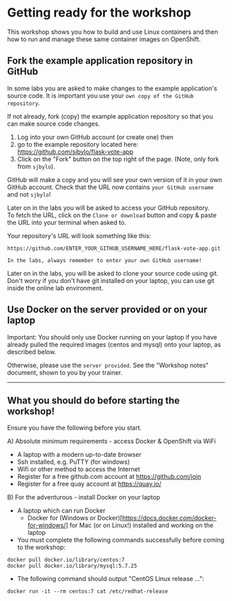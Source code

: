 # Getting ready for the workshop

This workshop shows you how to build and use Linux containers and then how to run and manage these 
same container images on OpenShift.

## Fork the example application repository in GitHub

In some labs you are asked to make changes to the example application's source code. It is important you use
your `own copy of the GitHub repository`.

If not already, fork (copy) the example application repository so that you can make
source code changes.

1. Log into your own GitHub account (or create one) then
1. go to the example repository located here: https://github.com/sjbylo/flask-vote-app 
1. Click on the "Fork" button on the top right of the page. (Note, only fork from `sjbylo`).

GitHub will make a copy and you will see your own version of it in your own GitHub account.
Check that the URL now contains `your GitHub username` and not `sjbylo`!

Later on in the labs you will be asked to access your GitHub repository.  
To fetch the URL, click on the `Clone or download` button and copy & paste the URL into your
terminal when asked to.

Your repository's URL will look something like this:

```
https://github.com/ENTER_YOUR_GITHUB_USERNAME_HERE/flask-vote-app.git
```
`In the labs, always remember to enter your own GitHub username!`

Later on in the labs, you will be asked to clone your source code using git. 
Don't worry if you don't have git installed on your laptop, you can use git inside the online lab environment.


## Use Docker on the server provided or on your laptop

Important: You should only use Docker running on your laptop if you have already pulled the required images
(centos and mysql) onto your laptop, as described below.

Otherwise, please use the `server provided`.  See the "Workshop notes" document, shown to you by
your trainer. 

---
## What you should do before starting the workshop!

Ensure you have the following before you start.

A) Absolute minimum requirements - access Docker & OpenShift via WiFi  
- A laptop with a modern up-to-date browser
- Ssh installed, e.g. PuTTY (for windows) 
- Wifi or other method to access the Internet
- Register for a free github.com account at https://github.com/join 
- Register for a free quay account at https://quay.io/

B) For the adventurous - install Docker on your laptop 
- A laptop which can run Docker 
    - Docker for (Windows or Docker)[https://docs.docker.com/docker-for-windows/] for Mac (or on Linux!) installed and working on the laptop 
- You must complete the following commands successfully before coming to the workshop:

```
docker pull docker.io/library/centos:7
docker pull docker.io/library/mysql:5.7.25 
```

- The following command should output "CentOS Linux release ...":

```
docker run -it --rm centos:7 cat /etc/redhat-release
```


